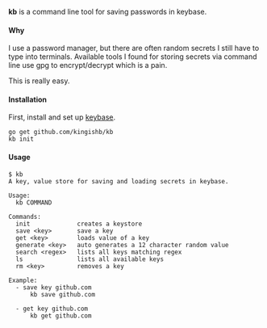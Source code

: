 
**kb** is a command line tool for saving passwords in keybase.


#### Why
I use a password manager, but there are often random secrets I still
have to type into terminals. Available tools I found for storing secrets
via command line use gpg to encrypt/decrypt which is a pain.

This is really easy.


#### Installation
First, install and set up [keybase](https://keybase.io/).
```
go get github.com/kingishb/kb
kb init
```

#### Usage
```
$ kb
A key, value store for saving and loading secrets in keybase.

Usage:
  kb COMMAND

Commands:
  init             creates a keystore
  save <key>       save a key
  get <key>        loads value of a key
  generate <key>   auto generates a 12 character random value
  search <regex>   lists all keys matching regex
  ls               lists all available keys
  rm <key>         removes a key

Example:
  - save key github.com
      kb save github.com

  - get key github.com
      kb get github.com

```
